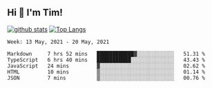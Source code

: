 ## Hi 👋 I'm Tim!
  
  [![github stats](https://github-readme-stats.vercel.app/api?username=thostetler&theme=dracula&count_private=true&show_icons=true)](https://github.com/thostetler/github-readme-stats)
  [![Top Langs](https://github-readme-stats.vercel.app/api/top-langs/?username=thostetler&layout=compact&count_private=true&theme=dracula&show_icons=true)](https://github.com/thostetler/github-readme-stats)
 
<!--START_SECTION:waka-->
```text
Week: 13 May, 2021 - 20 May, 2021

Markdown     7 hrs 52 mins   ████████████▓░░░░░░░░░░░░   51.31 % 
TypeScript   6 hrs 40 mins   ███████████░░░░░░░░░░░░░░   43.43 % 
JavaScript   24 mins         ▓░░░░░░░░░░░░░░░░░░░░░░░░   02.62 % 
HTML         10 mins         ▒░░░░░░░░░░░░░░░░░░░░░░░░   01.14 % 
JSON         7 mins          ▒░░░░░░░░░░░░░░░░░░░░░░░░   00.76 % 
```
<!--END_SECTION:waka-->
